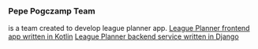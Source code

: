 ### Pepe Pogczamp Team

is a team created to develop league planner app.
[League Planner frontend app written in Kotlin](https://github.com/pepe-pogczamp-team/league_front) 
[League Planner backend service written in Django](https://github.com/pepe-pogczamp-team/league_planner) 
